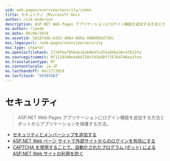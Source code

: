 ```yaml
---
uid: web-pages/overview/security/index
title: セキュリティ |Microsoft Docs
author: rick-anderson
description: ASP.NET Web Pages アプリケーションにログイン機能を追加する方法とボットからアプリケーションを保護する方法。
ms.author: riande
ms.date: 09/08/2014
ms.assetid: 58187ddb-bd53-406d-88be-8908905d726c
msc.legacyurl: /web-pages/overview/security
msc.type: chapter
ms.openlocfilehash: 1729fba7956ab16ab8b47cd33ad9be38c47b13fa
ms.sourcegitcommit: 0f1119340e4464720cfd16d0ff15764746ea1fea
ms.translationtype: MT
ms.contentlocale: ja-JP
ms.lasthandoff: 04/17/2019
ms.locfileid: "59397683"
---
```

# <a name="security"></a>セキュリティ

> ASP.NET Web Pages アプリケーションにログイン機能を追加する方法とボットからアプリケーションを保護する方法。


- [セキュリティとメンバーシップを追加する](16-adding-security-and-membership.md)
- [ASP.NET Web ページ サイトで外部サイトからのログインを有効にする](enabling-login-from-external-sites-in-an-aspnet-web-pages-site.md)
- [CAPTCHA を使用することで、自動化されたプログラム (ボット) による ASP.NET Web サイトの利用を防ぐ](using-a-catpcha-to-prevent-automated-programs-bots-from-using-your-aspnet-web-site.md)
